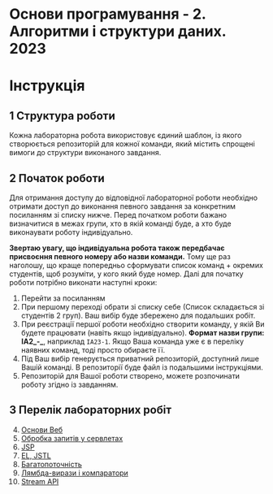 # Основи програмування - 2. Алгоритми і структури даних. 2023

# Інструкція

## 1 Структура роботи
Кожна лабораторна робота використовує єдиний шаблон, із якого створюється репозиторій для кожної команди, який містить спрощені вимоги до структури виконаного завдання.

## 2 Початок роботи
Для отримання доступу до відповідної лабораторної роботи необхідно отримати доступ до виконання певного завдання за конкретним посиланням зі списку нижче. Перед початком роботи бажано визначитися в межах групи, хто в якій команді буде, а хто буде виконаувати роботу індивідуально. 

**Звертаю увагу, що індивідуальна робота також передбачає присвоєння певного номеру або назви команди.** Тому ще раз наголошу, що краще попередньо сформувати список команд + окремих студентів, щоб розуміти, у кого який буде номер. Далі для початку роботи потрібно виконати наступні кроки:
1. Перейти за посиланням
2. При першому переході обрати зі списку себе (Список складається зі студентів 2 груп). Ваш вибір буде збережено для подальших робіт.
3. При реєстрації першої роботи необхідно створити команду, у якій Ви будете працювати (навіть якщо індивідуально). **Формат назви групи: ІА2_-_**, наприклад `ІА23-1`. Якщо Ваша команда уже є в переліку наявних команд, тоді просто обираєте її.
4. Під Ваш вибір генерується приватний репозиторій, доступний лише Вашій команді. В репозиторії буде файл із подальшими інструкціями.
5. Репозиторій для Вашої роботи створено, можете розпочинати роботу згідно із завданням.

## 3 Перелік лабораторних робіт
4. [Основи Веб](https://classroom.github.com/a/kJcahRax)
5. [Обробка запитів у сервлетах](https://classroom.github.com/a/U67g2a4s)
6. [JSP](https://classroom.github.com/a/ojwnG6e9)
7. [EL, JSTL](https://classroom.github.com/a/QlsVYQ34)
8. [Багатопоточність](https://classroom.github.com/a/Rf10iFuh)
9. [Лямбда-вирази і компаратори](https://classroom.github.com/a/LLxDeDh0)
10. [Stream API](https://classroom.github.com/a/xaCLSXGt)
